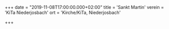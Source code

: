 +++
date = "2019-11-08T17:00:00.000+02:00"
title = 'Sankt Martin'
verein = 'KiTa Niederjosbach'
ort = 'Kirche/KiTa, Niederjosbach'

+++

      